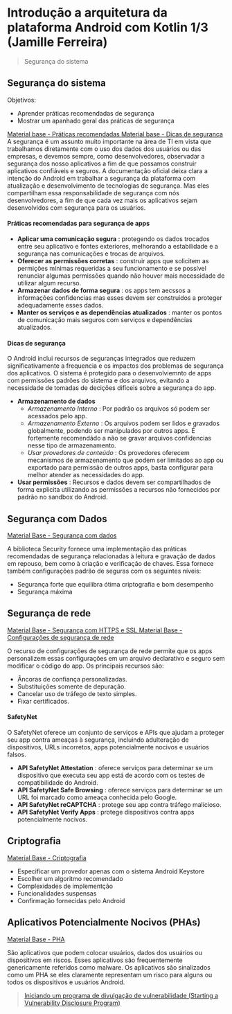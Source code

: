 # Introdução a arquitetura da plataforma Android com Kotlin 1/3 (Jamille Ferreira)
> Segurança do sistema

## Segurança do sistema

Objetivos:
- Aprender práticas recomendadas de segurança
- Mostrar um apanhado geral das práticas de segurança

[ Material base - Práticas recomendadas ](https://developer.android.com/topic/security/best-practices?hl=pt-br)
[ Material base - Dicas de segurança ](https://developer.android.com/training/articles/security-tips?hl=pt-br)
A segurança é um assunto muito importante na área de TI em vista que trabalhamos diretamente com o uso dos dados dos usuários ou das empresas, e devemos sempre, como desenvolvedores, observadar a segurança dos nosso aplicativos a fim de que possamos construir aplicativos confiáveis e seguros.
A documentação oficial deixa clara a intenção do Android em trabalhar a segurança da plataforma com atualização e desenvolvimento de tecnologias de segurança. Mas eles compartilham essa responsabilidade de segurança com nós desenvolvedores, a fim de que cada vez mais os aplicativos sejam desenvolvidos com segurança para os usuários.

#### Práticas recomendadas para segurança de apps

- **Aplicar uma comunicação segura** : protegendo os dados trocados entre seu aplicativo e fontes exteriores, melhorando a estabilidade e a segurança nas comunicações e trocas de arquivos.
- **Oferecer as permissões corretas** : construir apps que solicitem as permições mínimas requeridas a seu funcionamento e se possível renunciar algumas permissões quando não houver mais necessidade de utilizar algum recurso.
- **Armazenar dados de forma segura** : os apps tem aecssos a informações confidencias mas esses devem ser construidos a proteger adequadamente esses dados.
- **Manter os serviços e as dependências atualizados** : manter os pontos de comunicação mais seguros com serviços e dependências atualizados.

#### Dicas de segurança

O Android inclui recursos de seguranças integrados que reduzem significativamente a frequencia e os impactos dos problemas de segurança dos aplicativos. O sistema é protegido para o desenvolviemnto de apps com permissões padrões do sistema e dos arquivos, evitando a necessidade de tomadas de decições difíceis sobre a segurança do app. 

- **Armazenamento de dados**
  - _Armazenamento Interno_ : Por padrão os arquivos só podem ser acessados pelo app.
  - _Armazenamento Externo_ : Os arquivos podem ser lidos e gravados globalmente, podendo ser manipulados por outros apps. É fortemente recomendádo a não se gravar arquivos confidencias nesse tipo de armazenamento.
  - _Usar provedores de conteúdo_ : Os provedores oferecem mecanismos de armazenamento que podem ser limitados ao app ou exportado para permissão de outros apps, basta configurar para melhor atender as necessidades do app.
- **Usar permissões** : Recursos e dados devem ser compartilhados de forma explicita utilizando as permissões a recursos não fornecidos por padrão no sandbox do Android.

## Segurança com Dados

[ Material Base - Segurança com dados ](https://developer.android.com/topic/security/data?hl=pt-br)

A biblioteca Security fornece uma implementação das práticas recomendadas de segurança relacionadas à leitura e gravação de dados em repouso, bem como à criação e verificação de chaves. Essa fornece também configurações padrão de seguras com os seguintes níveis:

- Segurança forte que equilibra ótima criptografia e bom desempenho
- Segurança máxima

## Segurança de rede

[ Material Base - Segurança com HTTPS e SSL ](https://developer.android.com/training/articles/security-ssl?hl=pt-br)
[ Material Base - Configurações de segurança de rede ](https://developer.android.com/training/articles/security-config?hl=pt-br)

 O recurso de configurações de segurança de rede permite que os apps personalizem essas configurações em um arquivo declarativo e seguro sem modificar o código do app. Os principais recursos são:

- Âncoras de confiança personalizadas.
- Substituições somente de depuração.
- Cancelar uso de tráfego de texto simples.
- Fixar certificados.

#### SafetyNet

O SafetyNet oferece um conjunto de serviços e APIs que ajudam a proteger seu app contra ameaças à segurança, incluindo adulteração de dispositivos, URLs incorretos, apps potencialmente nocivos e usuários falsos.

- **API SafetyNet Attestation** : oferece serviços para determinar se um dispositivo que executa seu app está de acordo com os testes de compatibilidade do Android.
- **API SafetyNet Safe Browsing** : oferece serviços para determinar se um URL foi marcado como ameaça conhecida pelo Google.
- **API SafetyNet reCAPTCHA** : protege seu app contra tráfego malicioso.
- **API SafetyNet Verify Apps** : protege dispositivos contra apps potencialmente nocivos.

## Criptografia

[ Material Base - Criptografia ](https://developer.android.com/guide/topics/security/cryptography?hl=pt-br) 

- Especificar um provedor apenas com o sistema Android Keystore
- Escolher um algoritmo recomendado
- Complexidades de implementção
- Funcionalidades suspensas
- Confirmação fornecidas pelo Android

## Aplicativos Potencialmente Nocivos (PHAs)

[ Material Base - PHA ](https://developers.google.com/android/play-protect/potentially-harmful-applications)


São aplicativos que podem colocar usuários, dados dos usuários ou dispositivos em riscos. Esses aplicativos são frequentemente genericamente referidos como malware.
Os aplicativos são sinalizados como um PHA se eles claramente representam um risco para alguns ou todos os dispositivos e usuários Android.

> [Iniciando um programa de divulgação de vulnerabilidade (Starting a Vulnerability Disclosure Program)](https://developers.google.com/android/play-protect/starting-a-vdp)